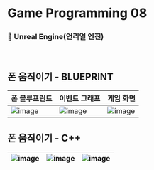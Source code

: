 # Game Programming 08
### 🔧 Unreal Engine(언리얼 엔진)

<br>

## 폰 움직이기 - BLUEPRINT

폰 블루프린트 | 이벤트 그래프 | 게임 화면
---|---|---
![image](https://github.com/user-attachments/assets/30c86597-f5a8-496d-bb2e-e30e7c992a16) | ![image](https://github.com/user-attachments/assets/abd70478-f15b-430e-af3d-a024997f7daf) | ![image](https://github.com/user-attachments/assets/ad1c3826-7291-4bb4-aacb-867192a1635a)

## 폰 움직이기 - C++

![image](https://github.com/user-attachments/assets/45fe7418-742b-4a25-b16e-937ed34e9513) | ![image](https://github.com/user-attachments/assets/4eee8fee-ce8c-42e3-a14b-4487c1511297) | ![image](https://github.com/user-attachments/assets/bb4566d1-9485-4fca-b410-4152eb00ff0d)
---|---|---
